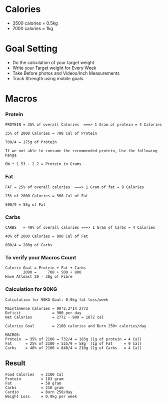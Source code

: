 # Calories
- 3500 calories = 0.5kg
- 7000 calories =   1kg


# Goal Setting
- Do the calculation of your target weight
- Write your Target weight for Every Week
- Take Before photos and Videos/Inch Measurements
- Track Strength using mobile goals.

# Macros

### Protein
```
PROTEIN = 35% of overall Calories  ===> 1 Gram of protein = 4 Calories 

35% of 2000 Calories = 700 Cal of Protein

700/4 = 175g of Protein

If we not able to consume the recommended protein, Use the following Range

BW * 1.53 - 2.2 = Protein in Grams
```

### Fat
```
FAT = 25% of overall calories  ===> 1 Gram of fat = 9 Calories

25% of 2000 Calories = 500 Cal of Fat

500/9 = 55g of Fat
```

### Carbs
```
CARBS   = 40% of overall calories ===> 1 Gram of Carbs = 4 Calories

40% of 2000 Calories = 800 Cal of Fat

800/4 = 200g of Carbs
```

### To verify your Macros Count
```
Calorie Goal = Protein + Fat + Carbs
        2000 =     700 + 500 + 800
Have Atleast 20 - 30g of Fibre
```

### Calculation for 90KG
```
Calculation for 90KG Goal: 0.9kg fat loss/week

Maintanence Calories = 90*2.2*14 2772
Deficit              = 900 per day
Net Calories         = 2772 - 900 = 1872 cal

Calories Goal        = 2100 calories and Burn 250+ calories/day

MACROS:
Protein  = 35% of 2100 = 732/4 = 183g (1g of protein = 4 Cal)
Fat      = 25% of 2100 = 525/9 = 58g  (1g of Fat     = 9 Cal)
Carbs    = 40% of 2100 = 840/4 = 210g (1g of Carbs   = 4 Cal)
```
## Result
```
Food Calories   = 2100 Cal
Protein         = 183 gram
Fat             = 58 gram
Carbs           = 210 gram
Cardio          = Burn 250/day
Weight Loss     = 0.9kg per week
```















